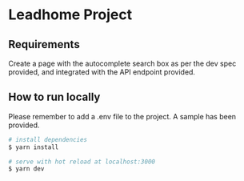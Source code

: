 # Leadhome Project

## Requirements
Create a page with the autocomplete search box as per the dev spec provided, and integrated with the API endpoint provided.


## How to run locally

Please remember to add a .env file to the project. A sample has been provided.

```bash
# install dependencies
$ yarn install

# serve with hot reload at localhost:3000
$ yarn dev
```
